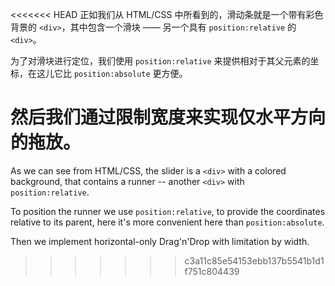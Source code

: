 <<<<<<< HEAD
正如我们从 HTML/CSS 中所看到的，滑动条就是一个带有彩色背景的 `<div>`，其中包含一个滑块 —— 另一个具有 `position:relative` 的 `<div>`。

为了对滑块进行定位，我们使用 `position:relative` 来提供相对于其父元素的坐标，在这儿它比 `position:absolute` 更方便。

然后我们通过限制宽度来实现仅水平方向的拖放。
=======
As we can see from HTML/CSS, the slider is a `<div>` with a colored background, that contains a runner -- another `<div>` with `position:relative`.

To position the runner we use `position:relative`, to provide the coordinates relative to its parent, here it's more convenient here than `position:absolute`.

Then we implement horizontal-only Drag'n'Drop with limitation by width.
>>>>>>> c3a11c85e54153ebb137b5541b1d1f751c804439

